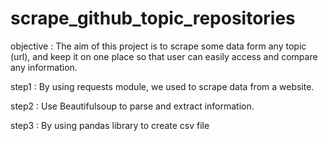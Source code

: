 # scrape_github_topic_repositories

objective : The aim of this project is to scrape some data form any topic (url), and keep it on one place so that user can easily access and compare any information.

step1 : By using requests module, we used to scrape data from a website.

step2 : Use Beautifulsoup to parse and extract information.

step3 : By using pandas library to create csv file
